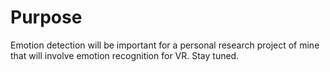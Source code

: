 # Purpose
Emotion detection will be important for a personal research project of mine that will involve emotion recognition for VR. Stay tuned.
